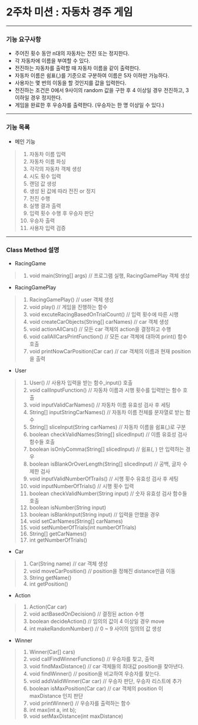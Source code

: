 # 2주차 미션 : 자동차 경주 게임

------

### 기능 요구사항

- 주어진 횟수 동안 n대의 자동차는 전진 또는 정지한다.
- 각 자동차에 이름을 부여할 수 있다.
- 전진하는 자동차를 출력할 때 자동차 이름을 같이 출력한다.
- 자동차 이름은 쉼표(,)를 기준으로 구분하여 이름은 5자 이하만 가능하다.
- 사용자는 몇 번의 이동을 할 것인지를 값을 입력한다.
- 전진하는 조건은 0에서 9사이의 random 값을 구한 후 4 이상일 경우 전진하고, 3 이하일 경우 정지한다.
- 게임을 완료한 후 우승자를 출력한다. (우승자는 한 명 이상일 수 있다.)

------

### 기능  목록

- 메인 기능

> 1. 자동차 이름 입력
> 2. 자동차 이름 파싱
> 3. 각각의 자동차 객체 생성
> 4. 시도 횟수 입력
> 5. 랜덤 값 생성
> 6. 생성 된 값에 따라 전진 or 정지
> 7. 전진 수행
> 8. 실행 결과 출력
> 9. 입력 횟수 수행 후 우승자 판단
> 10. 우승자 출력
> 11. 사용자 입력 검증

------

### Class  Method 설명

- RacingGame

> 1. void main(String[] args)				// 프로그램 실행, RacingGamePlay 객체 생성



- RacingGamePlay

> 1. RacingGamePlay()					// user 객체 생성
> 2. void play()							// 게임을 진행하는 함수
> 3. void excuteRacingBasedOnTrialCount()	// 입력 횟수에 따른 시행
> 4. void createCarObjects(String[] carNames)	// car 객체 생성
> 5. void actionAllCars()					// 모든 car 객체의 action을 결정하고 수행
> 6. void callAllCarsPrintFunction()			// 모든 car 객체에 대하여 print() 함수 호출
> 7. void printNowCarPosition(Car car)		// car 객체의 이름과 현재 position 을 출력



- User

> 1. User()							// 사용자 입력을 받는 함수_input() 호출
> 2. void callInputFunction()					// 자동차 이름과 시행 횟수를 입력받는 함수 호출
> 3. void inputValidCarNames() 				// 자동차 이름 유효성 검사 후 세팅 
> 4. String[] inputStringCarNames()				// 자동차 이름 전체를 문자열로 받는 함수
> 5. String[] sliceInput(String carNames)			// 자동차 이름을 쉼표(,)로 구분
> 6. boolean checkValidNames(String[] slicedInput)		// 이름 유효성 검사 함수들 호출
> 7. boolean isOnlyComma(String[] slicedInput)			// 쉼표(, ) 만 입력하는 경우
> 8. boolean isBlankOrOverLength(String[] slicedInput)		// 공백, 글자 수 제한 검사
> 9. void inputValidNumberOfTrails()					// 시행 횟수 유효성 검사 후 세팅
> 10. void inputNumberOfTrials()						// 시행 횟수 입력
> 11. boolean checkValidNumber(String input)			// 숫자 유효성 검사 함수들 호출
> 12. boolean isNumber(String input)
> 13. boolean isBlankInput(String input)				// 입력을 안했을 경우
> 14. void setCarNames(String[] carNames)
> 15. void setNumberOfTrials(int numberOfTrials)
> 16. String[] getCarNames()
> 17. int getNumberOfTrials()



- Car

> 1. Car(String name)				// car 객체 생성
> 2. void moveCarPosition()			// position을 정해진 distance만큼 이동
> 3. String getName()	
> 4. int getPosition()



- Action

> 1. Action(Car car)
> 2. void actBasedOnDecision()			// 결정된 action 수행
> 3. boolean decideAction()				// 임의의 값이 4 이상일 경우 move
> 4. int makeRandomNumber()			// 0 ~ 9 사이의 임의의 값 생성



- Winner

> 1. Winner(Car[] cars)
> 2. void callFindWinnerFunctions()			// 우승자를 찾고, 출력
> 3. void findMaxDistance()				// car 객체들의 최대값 position을 찾아낸다.
> 4. void findWinner()					// position을 비교하여 우승자를 찾는다.
> 5. void addValidWinner(Car car)			// 우승자 판단, 우승자 리스트에 추가
> 6. boolean isMaxPosition(Car car)		// car 객체의 position 이 maxDistance 인지 판단
> 7. void printWinner()					// 우승자를 출력하는 함수
> 8. int max(int a, int b);
> 9. void setMaxDistance(int maxDistance)